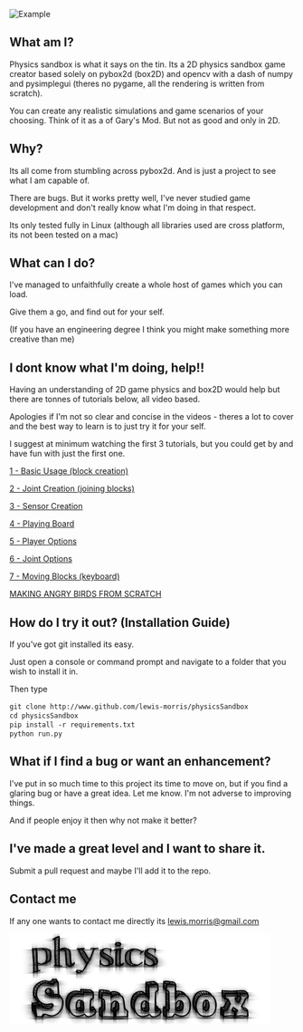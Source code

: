 
![Example](https://media.giphy.com/media/LpiwUDHla4GZ1cpqjo/giphy.gif)

## What am I?

Physics sandbox is what it says on the tin. Its a 2D physics sandbox game creator based solely on pybox2d (box2D) and 
opencv with a dash of numpy and pysimplegui (theres no pygame, all the rendering is written from scratch).

You can create any realistic simulations and game scenarios of your choosing. Think of it as a of
Gary's Mod. But not as good and only in 2D.

## Why?

Its all come from stumbling across pybox2d. And is just a project to see what I am capable of.
 
There are bugs. But it works pretty well, I've never studied game development and don't really know what I'm doing 
in that respect. 

Its only tested fully in Linux (although all libraries used are cross platform, its not been tested on a mac)

## What can I do?

I've managed to unfaithfully create a whole host of games which you can load. 

Give them a go, and find out for your self. 

(If you have an engineering degree I think you might make something more creative than me)

## I dont know what I'm doing, help!!

Having an understanding of 2D game physics and box2D would help but there are tonnes of tutorials below, all video based.

Apologies if I'm not so clear and concise in the videos - theres a lot to cover and the best way to learn is to just try it for your self.

I suggest at minimum watching the first 3 tutorials, but you could get by and have fun with just the first one.

[1 - Basic Usage (block creation)](https://youtu.be/CH1u0otXFXI)

[2 - Joint Creation (joining blocks)](https://youtu.be/BK77i5TU8G8)

[3 - Sensor Creation](https://youtu.be/gW_y8BByAQ4)

[4 - Playing Board](https://youtu.be/hI7d_xic18U)

[5 - Player Options](https://youtu.be/Csu8bPZBR_8)

[6 - Joint Options](https://youtu.be/x3dLDfvPslA)

[7 - Moving Blocks (keyboard)](https://youtu.be/MOCnTr8Zbnk)

[MAKING ANGRY BIRDS FROM SCRATCH](https://youtu.be/_JVBaWutpLE)

## How do I try it out?  (Installation Guide)

If you've got git installed its easy.

Just open a console or command prompt and navigate to a folder that you wish to install it in.

Then type 

```
git clone http://www.github.com/lewis-morris/physicsSandbox
cd physicsSandbox
pip install -r requirements.txt
python run.py
```

## What if I find a bug or want an enhancement?

I've put in so much time to this project its time to move on, but if you find a glaring bug or have a great idea. Let 
me know. I'm not adverse to improving things. 

And if people enjoy it then why not make it better?

## I've made a great level and I want to share it.

Submit a pull request and maybe I'll add it to the repo.

## Contact me

If any one wants to contact me directly its lewis.morris@gmail.com


![Logo](logo.png)
